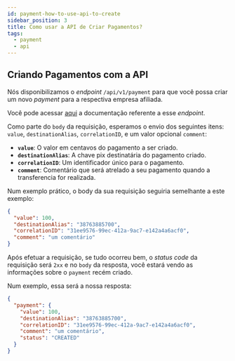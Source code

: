```yaml
---
id: payment-how-to-use-api-to-create
sidebar_position: 3
title: Como usar a API de Criar Pagamentos?
tags:
  - payment
  - api
---
```


## Criando Pagamentos com a API

Nós disponibilizamos o _endpoint_ `/api/v1/payment` para que você possa criar
um novo _payment_ para a respectiva empresa afiliada.

Você pode acessar [aqui]([https://developers.woovi.com/api#tag/payment-(request-access)/paths/~1api~1v1~1payment/post](https://developers.woovi.com/api#tag/payment-(request-access)/paths/~1api~1v1~1payment/post))
a documentação referente a esse _endpoint_.

Como parte do `body` da requisição, esperamos o envio dos seguintes itens: `value`, `destinationAlias`, `correlationID`, e um valor opcional `comment`:

- **`value`**: O valor em centavos do pagamento a ser criado.
- **`destinationAlias`**: A chave pix destinatária do pagamento criado.
- **`correlationID`**: Um identificador único para o pagamento.
- **`comment`**: Comentário que será atrelado a seu pagamento quando a transferencia for realizada.

Num exemplo prático, o body da sua requisição seguiria semelhante a este exemplo:

```json
{
  "value": 100,
  "destinationAlias": "38763885700",
  "correlationID": "31ee9576-99ec-412a-9ac7-e142a4a6acf0",
  "comment": "um comentário"
}
```

Após efetuar a requisição, se tudo ocorreu bem, o _status code_ da requisição será `2xx` e no `body` da resposta,
você estará vendo as informações sobre o `payment` recém criado.

Num exemplo, essa será a nossa resposta:

```json
{
  "payment": {
    "value": 100,
    "destinationAlias": "38763885700",
    "correlationID": "31ee9576-99ec-412a-9ac7-e142a4a6acf0",
    "comment": "um comentário",
    "status": "CREATED"
  }
}
```
